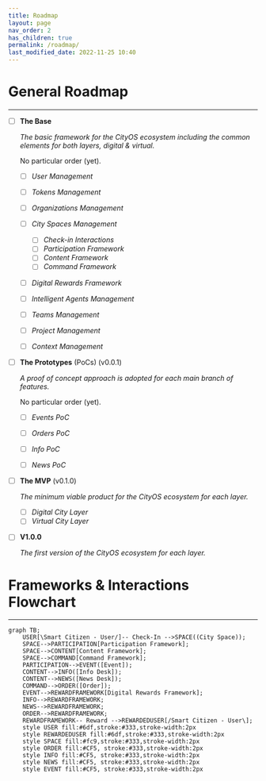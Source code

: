 ```yaml
---
title: Roadmap
layout: page
nav_order: 2
has_children: true
permalink: /roadmap/
last_modified_date: 2022-11-25 10:40
---
```


# General Roadmap

----------------

- [ ] **The Base**

    _The basic framework for the CityOS ecosystem including the common elements for both layers, digital & virtual._

    No particular order (yet).

    - [ ] _User Management_
    - [ ] _Tokens Management_
    - [ ] _Organizations Management_
    - [ ] _City Spaces Management_
      - [ ] _Check-in Interactions_
      - [ ] _Participation Framework_
      - [ ] _Content Framework_
      - [ ] _Command Framework_
    - [ ] _Digital Rewards Framework_
    - [ ] _Intelligent Agents Management_
    - [ ] _Teams Management_
    - [ ] _Project Management_
    - [ ] _Context Management_



- [ ] **The Prototypes** (PoCs) (v0.0.1)

    _A proof of concept approach is adopted for each main branch of features._
    
    No particular order (yet).

  - [ ] _Events PoC_
  - [ ] _Orders PoC_
  - [ ] _Info PoC_
  - [ ] _News PoC_


- [ ] **The MVP** (v0.1.0)

    _The minimum viable product for the CityOS ecosystem for each layer._

  - [ ] _Digital City Layer_
  - [ ] _Virtual City Layer_

- [ ] **V1.0.0**
    
    _The first version of the CityOS ecosystem for each layer._


# Frameworks & Interactions Flowchart

----------------

```mermaid
graph TB;
    USER[\Smart Citizen - User/]-- Check-In -->SPACE((City Space));
    SPACE-->PARTICIPATION[Participation Framework];
    SPACE-->CONTENT[Content Framework];
    SPACE-->COMMAND[Command Framework];
    PARTICIPATION-->EVENT([Event]);
    CONTENT-->INFO([Info Desk]);
    CONTENT-->NEWS([News Desk]);
    COMMAND-->ORDER([Order]);
    EVENT-->REWARDFRAMEWORK[Digital Rewards Framework];
    INFO-->REWARDFRAMEWORK;
    NEWS-->REWARDFRAMEWORK;
    ORDER-->REWARDFRAMEWORK;
    REWARDFRAMEWORK-- Reward -->REWARDEDUSER[/Smart Citizen - User\];
    style USER fill:#6df,stroke:#333,stroke-width:2px
    style REWARDEDUSER fill:#6df,stroke:#333,stroke-width:2px
    style SPACE fill:#fc9,stroke:#333,stroke-width:2px
    style ORDER fill:#CF5, stroke:#333,stroke-width:2px
    style INFO fill:#CF5, stroke:#333,stroke-width:2px
    style NEWS fill:#CF5, stroke:#333,stroke-width:2px
    style EVENT fill:#CF5, stroke:#333,stroke-width:2px 
```